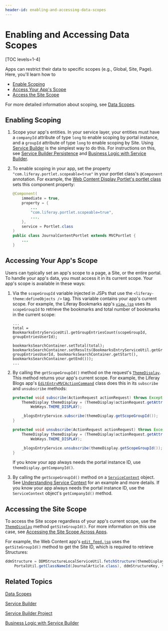 ```yaml
---
header-id: enabling-and-accessing-data-scopes
---
```


# Enabling and Accessing Data Scopes

[TOC levels=1-4]

Apps can restrict their data to specific scopes (e.g., Global, Site, Page). 
Here, you'll learn how to 

-   [Enable Scoping](#enabling-scoping) 
-   [Access Your App's Scope](#accessing-your-apps-scope)
-   [Access the Site Scope](#accessing-the-site-scope)

For more detailed information about scoping, see 
[Data Scopes](/docs/7-2/frameworks/-/knowledge_base/f/back-end-frameworks#data-scopes). 

## Enabling Scoping

1.  Scope your app's entities. In your service layer, your entities must have a 
    `companyId` attribute of type `long` to enable scoping by portal instance, 
    and a `groupId` attribute of type `long` to enable scoping by Site. Using 
    [Service Builder](/docs/7-2/appdev/-/knowledge_base/a/service-builder) 
    is the simplest way to do this. For instructions on this, see 
    [Service Builder Persistence](/docs/7-2/appdev/-/knowledge_base/a/creating-a-service-builder-project) 
    and 
    [Business Logic with Service Builder](/docs/7-2/appdev/-/knowledge_base/a/business-logic-with-service-builder). 

2.  To enable scoping in your app, set the property 
    `"com.liferay.portlet.scopeable=true"` in your portlet class's `@Component` 
    annotation. For example, the
    [Web Content Display Portlet's portlet class](https://github.com/liferay/liferay-portal/blob/7.2.0-ga1/modules/apps/journal/journal-content-web/src/main/java/com/liferay/journal/content/web/internal/portlet/JournalContentPortlet.java) 
    sets this component property: 

    ```java
    @Component(
        immediate = true,
        property = {
            ...
            "com.liferay.portlet.scopeable=true",
            ...,
        },
        service = Portlet.class
    )
    public class JournalContentPortlet extends MVCPortlet {
        ...
    }
    ```

## Accessing Your App's Scope

Users can typically set an app's scope to a page, a Site, or the entire portal. 
To handle your app's data, you must access it in its current scope. Your app's
scope is available in these ways: 

1.  Via the `scopeGroupId` variable injected in JSPs that use the
    `<liferay-theme:defineObjects />` tag. This variable contains your app's
    current scope. For example, the Liferay Bookmarks app's
    [`view.jsp`](https://github.com/liferay/liferay-portal/blob/7.2.0-ga1/modules/apps/bookmarks/bookmarks-web/src/main/resources/META-INF/resources/bookmarks/view.jsp#L122-L125) 
    uses its `scopeGroupId` to retrieve the bookmarks and total number of 
    bookmarks in the current scope: 

    ```markup
    ...
    total = BookmarksEntryServiceUtil.getGroupEntriesCount(scopeGroupId, groupEntriesUserId);

    bookmarksSearchContainer.setTotal(total);
    bookmarksSearchContainer.setResults(BookmarksEntryServiceUtil.getGroupEntries(scopeGroupId, groupEntriesUserId, bookmarksSearchContainer.getStart(), bookmarksSearchContainer.getEnd()));
    ...
    ```

2.  By calling the `getScopeGroupId()` method on the request's 
    [`ThemeDisplay`](@platform-ref@/7.2-latest/javadocs/portal-kernel/com/liferay/portal/kernel/theme/ThemeDisplay.html). 
    This method returns your app's current scope. For example, the Liferay Blogs
    app's
    [`EditEntryMVCActionCommand`](https://github.com/liferay/liferay-portal/blob/7.2.0-ga1/modules/apps/blogs/blogs-web/src/main/java/com/liferay/blogs/web/internal/portlet/action/EditEntryMVCActionCommand.java#L350-L362) 
    class does this in its `subscribe` and `unsubscribe` methods: 

    ```java
    protected void subscribe(ActionRequest actionRequest) throws Exception {
        ThemeDisplay themeDisplay = (ThemeDisplay)actionRequest.getAttribute(
            WebKeys.THEME_DISPLAY);

        _blogsEntryService.subscribe(themeDisplay.getScopeGroupId());
    }

    protected void unsubscribe(ActionRequest actionRequest) throws Exception {
        ThemeDisplay themeDisplay = (ThemeDisplay)actionRequest.getAttribute(
            WebKeys.THEME_DISPLAY);

        _blogsEntryService.unsubscribe(themeDisplay.getScopeGroupId());
    }
    ```

    If you know your app always needs the portal instance ID, use 
    `themeDisplay.getCompanyId()`. 

3.  By calling the `getScopeGroupId()` method on a 
    [`ServiceContext`](@platform-ref@/7.2-latest/javadocs/portal-kernel/com/liferay/portal/kernel/service/ServiceContext.html) 
    object. See 
    [Understanding Service Context](/docs/7-2/frameworks/-/knowledge_base/f/understanding-servicecontext)
    for an example and more details. If you know your app always needs the 
    portal instance ID, use the `ServiceContext` object's `getCompanyId()` 
    method. 

## Accessing the Site Scope

To access the Site scope regardless of your app's current scope, use the 
[`ThemeDisplay`](@platform-ref@/7.2-latest/javadocs/portal-kernel/com/liferay/portal/kernel/theme/ThemeDisplay.html) 
method `getSiteGroupId()`. For more information on this use case, see 
[Accessing the Site Scope Across Apps](/docs/7-2/frameworks/-/knowledge_base/f/back-end-frameworks#accessing-the-site-scope-across-apps). 

For example, the Web Content app's 
[`edit_feed.jsp`](https://github.com/liferay/liferay-portal/blob/7.2.0-ga1/modules/apps/journal/journal-web/src/main/resources/META-INF/resources/edit_feed.jsp#L40)
uses the `getSiteGroupId()` method to get the Site ID, which is required to 
retrieve Structures: 

```java
ddmStructure = DDMStructureLocalServiceUtil.fetchStructure(themeDisplay.getSiteGroupId(), 
    PortalUtil.getClassNameId(JournalArticle.class), ddmStructureKey, true);
```

## Related Topics

[Data Scopes](/docs/7-2/frameworks/-/knowledge_base/f/back-end-frameworks#data-scopes)

[Service Builder](/docs/7-2/appdev/-/knowledge_base/a/service-builder)

[Service Builder Project](/docs/7-2/appdev/-/knowledge_base/a/creating-a-service-builder-project)

[Business Logic with Service Builder](/docs/7-2/appdev/-/knowledge_base/a/business-logic-with-service-builder)
